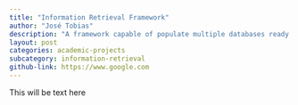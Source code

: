 ```yaml
---
title: "Information Retrieval Framework"
author: "José Tobias"
description: "A framework capable of populate multiple databases ready for IR methods, utilizing algorithms such as steeming and ranking"
layout: post
categories: academic-projects
subcategory: information-retrieval
github-link: https://www.google.com
---
```


This will be text here